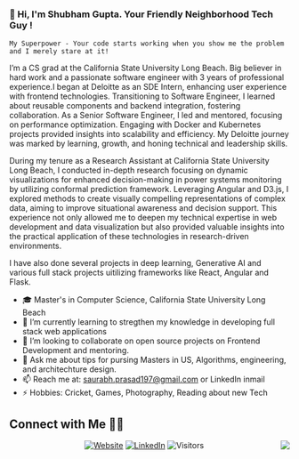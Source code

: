 ### 👋 Hi, I'm Shubham Gupta. Your Friendly Neighborhood Tech Guy !
<!---
![](https://github.com/saurabh1907/assets/cover.jpg)
-->
`My Superpower - Your code starts working when you show me the problem and I merely stare at it!`

I’m a CS grad at the California State University Long Beach. Big believer in hard work and a passionate software engineer with 3 years of professional experience.I began at Deloitte as an SDE Intern, enhancing user experience with frontend technologies. Transitioning to Software Engineer, I learned about reusable components and backend integration, fostering collaboration. As a Senior Software Engineer, I led and mentored, focusing on performance optimization. Engaging with Docker and Kubernetes projects provided insights into scalability and efficiency. My Deloitte journey was marked by learning, growth, and honing technical and leadership skills.

During my tenure as a Research Assistant at California State University Long Beach, I conducted in-depth research focusing on dynamic visualizations for enhanced decision-making in power systems monitoring by utilizing conformal prediction framework. Leveraging Angular and D3.js, I explored methods to create visually compelling representations of complex data, aiming to improve situational awareness and decision support. This experience not only allowed me to deepen my technical expertise in web development and data visualization but also provided valuable insights into the practical application of these technologies in research-driven environments.

I have also done several projects in deep learning, Generative AI and various full stack projects uitilizing frameworks like React, Angular and Flask.

 
- 🎓 Master's in Computer Science, California State University Long Beach
- 🔭 I’m currently learning to stregthen my knowledge in developing full stack web applications
- 👯 I’m looking to collaborate on open source projects on Frontend Development and mentoring.
- 💬 Ask me about tips for pursing Masters in US, Algorithms, engineering, and architechture design. 
- 📫 Reach me at: [saurabh.prasad197@gmail.com](mailto:shubham.g2596@gmail.com) or LinkedIn inmail
- ⚡ Hobbies: Cricket, Games, Photography, Reading about new Tech

## Connect with Me 🤝🏻

<p align="center">
<a href="https://shubhamgupta2501.github.io/portfolio"><img alt="Website" src="https://img.shields.io/static/v1?label=Website&message=shubhamgupta2501.github.io/portfolio&color=Blue?style=flat&logo=google-chrome"></a>
<a href="https://www.linkedin.com/in/shubhamgupta25"><img alt="LinkedIn" src="https://img.shields.io/static/v1?label=LinkedIn&message=linkedin.com/in/shubhamgupta25&color=Blue?style=flat&logo=linkedin"></a>
<img alt="Visitors" src="https://visitor-badge.laobi.icu/badge?page_id=shubhamgupta2501.shubhamgupta2501">
 <img align="right" src="https://visitor-badge.laobi.icu/badge?page_id=shubhamgupta2501.shubhamgupta2501" />
</p>


